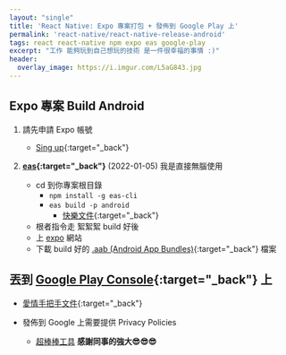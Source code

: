 ```yaml
---
layout: "single"
title: 'React Native: Expo 專案打包 + 發佈到 Google Play 上'
permalink: 'react-native/react-native-release-android'
tags: react react-native npm expo eas google-play
excerpt: "工作 能夠玩到自己想玩的技術 是一件很幸福的事情 :)"
header:
  overlay_image: https://i.imgur.com/L5aG843.jpg
---
```



## Expo 專案 Build Android  

1. 請先申請 Expo 帳號
   - [Sing up](https://expo.dev/signup){:target="_back"}

2. **[eas](https://github.com/expo/eas-cli){:target="_back"}** (2022-01-05) 我是直接無腦使用
    - cd 到你專案根目錄
        - `npm install -g eas-cli`
        - `eas build -p android`
            - [快樂文件](https://docs.expo.dev/build/setup/){:target="_back"}
    - 根者指令走 絮絮絮 build 好後 
    - 上 [expo](https://expo.dev/) 網站 
    - 下載 build 好的  [.aab (Android App Bundles)](https://developer.android.com/guide/app-bundle){:target="_back"} 檔案

## 丟到 [Google Play Console](https://play.google.com/console/about/){:target="_back"} 上       
   - [愛情手把手文件](https://github.com/expo/fyi/blob/master/first-android-submission.md){:target="_back"}

   - 發佈到 Google 上需要提供 Privacy Policies 
      - [超棒棒工具](https://app.privacypolicies.com/) **感謝同事的強大😎😎😎**